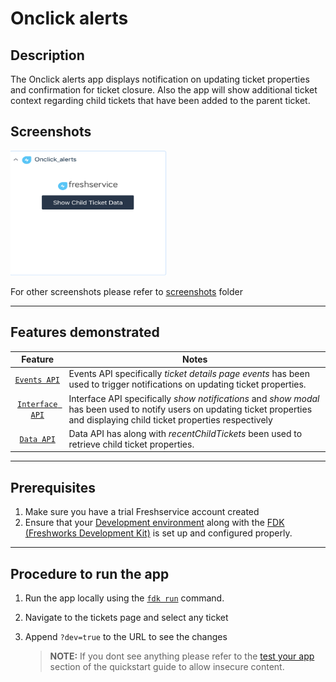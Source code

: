 # Onclick alerts

## Description

The Onclick alerts app displays notification on updating ticket properties and confirmation for ticket closure. Also the app will show additional ticket context regarding child tickets that have been added to the parent ticket.

## Screenshots

<img src="./screenshots/App Face.png" width="250" height="200">  

For other screenshots please refer to [screenshots](./screenshots/) folder

***

## Features demonstrated

| Feature | Notes |
|:---: |---|
| [`Events API`](https://developer.freshservice.com/docs/events/#ticket_page_events) | Events API specifically _ticket details page events_  has been used to trigger notifications on updating ticket properties. |
|[`Interface API`](https://developer.freshservice.com/docs/interface/)| Interface API specifically _show notifications_ and _show modal_ has been used to notify users on updating ticket properties and displaying child ticket properties respectively|
| [`Data API`](https://developer.freshservice.com/docs/data-api/#ticket_details_page) | Data API has along with _recentChildTickets_ been used to retrieve child ticket properties.|

***

## Prerequisites

1. Make sure you have a trial Freshservice account created
2. Ensure that your [Development environment](https://developer.freshservice.com/docs/quick-start/) along with the [FDK (Freshworks Development Kit)](https://developer.freshservice.com/docs/freshworks-cli/) is set up and configured properly.

***

## Procedure to run the app

1. Run the app locally using the [`fdk run`](https://developers.freshchat.com/v2/docs/freshworks-cli/#run) command.
2. Navigate to the tickets page and select any ticket
3. Append `?dev=true` to the URL to see the changes

    > **NOTE:** If you dont see anything please refer to the [test your app](https://developer.freshservice.com/docs/quick-start/) section of the quickstart guide to allow insecure content.
